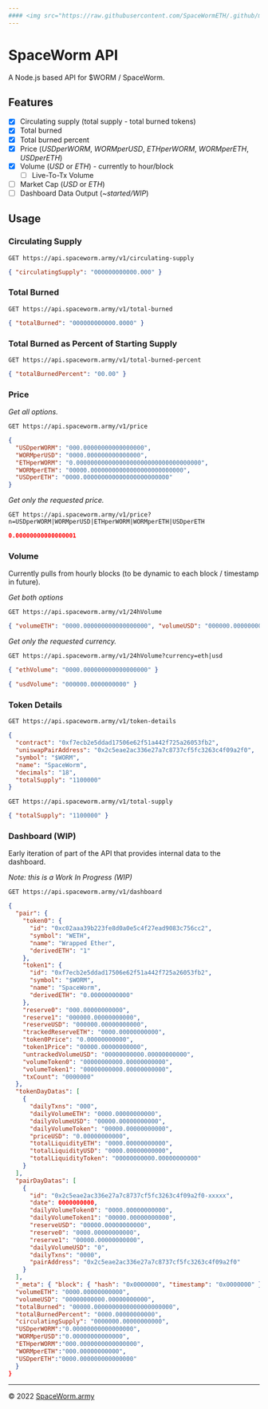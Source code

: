 ```yaml
---
#### <img src="https://raw.githubusercontent.com/SpaceWormETH/.github/main/profile/SpaceWormJim-icon.png" width="12" height="12" /> [SpaceWorm](https://github.com/SpaceWormETH) | [```API```](https://github.com/SpaceWormETH/SpaceWorm-API) | [Contract](https://github.com/SpaceWormETH/SpaceWorm-contract)
---
```


# SpaceWorm API

A Node.js based API for $WORM / SpaceWorm.

## Features

- [x] Circulating supply (total supply - total burned tokens)
- [x] Total burned
- [x] Total burned percent
- [x] Price (_USDperWORM_, _WORMperUSD_, _ETHperWORM_, _WORMperETH_, _USDperETH_)
- [x] Volume (_USD_ or _ETH_) - currently to hour/block
  - [ ] Live-To-Tx Volume
- [ ] Market Cap (_USD_ or _ETH_)
- [ ] Dashboard Data Output (_~started/WIP_)

## Usage

### Circulating Supply

```
GET https://api.spaceworm.army/v1/circulating-supply
```

```json
{ "circulatingSupply": "000000000000.000" }
```

### Total Burned

```
GET https://api.spaceworm.army/v1/total-burned
```

```json
{ "totalBurned": "000000000000.0000" }
```

### Total Burned as Percent of Starting Supply

```
GET https://api.spaceworm.army/v1/total-burned-percent
```

```json
{ "totalBurnedPercent": "00.00" }
```

### Price

_Get all options._

```
GET https://api.spaceworm.army/v1/price
```

```json
{
  "USDperWORM": "000.00000000000000000",
  "WORMperUSD": "0000.000000000000000",
  "ETHperWORM": "0.00000000000000000000000000000000000",
  "WORMperETH": "00000.00000000000000000000000000",
  "USDperETH": "0000.000000000000000000000000"
}
```

_Get only the requested price._

```
GET https://api.spaceworm.army/v1/price?n=USDperWORM|WORMperUSD|ETHperWORM|WORMperETH|USDperETH
```

```json
0.00000000000000001
```

<!-- ```json
{ "currency": "USDperWORM", "price": "0.000000000000000000" }
```

```json
{ "currency": "WORMperUSD", "price": "0.000000000000000000" }
```

```json
{ "currency": "ETHperWORM", "price": "0.000000000000000000" }
```

```json
{ "currency": "WORMperETH", "price": "0.000000000000000000" }
```

```json
{ "currency": "USDperETH", "price": "0.000000000000000000" }
``` -->

### Volume

Currently pulls from hourly blocks (to be dynamic to each block / timestamp in future).

_Get both options_

```
GET https://api.spaceworm.army/v1/24hVolume
```

```json
{ "volumeETH": "0000.000000000000000000", "volumeUSD": "000000.0000000000" }
```

_Get only the requested currency._

```
GET https://api.spaceworm.army/v1/24hVolume?currency=eth|usd
```

```json
{ "ethVolume": "0000.000000000000000000" }
```

```json
{ "usdVolume": "000000.0000000000" }
```

### Token Details

```
GET https://api.spaceworm.army/v1/token-details
```

```json
{
  "contract": "0xf7ecb2e5ddad17506e62f51a442f725a26053fb2",
  "uniswapPairAddress": "0x2c5eae2ac336e27a7c8737cf5fc3263c4f09a2f0",
  "symbol": "$WORM",
  "name": "SpaceWorm",
  "decimals": "18",
  "totalSupply": "1100000"
}
```

```
GET https://api.spaceworm.army/v1/total-supply
```

```json
{ "totalSupply": "1100000" }
```

### Dashboard (WIP)

Early iteration of part of the API that provides internal data to the dashboard.

_Note: this is a Work In Progress (WIP)_

```
GET https://api.spaceworm.army/v1/dashboard
```

```json
{
  "pair": {
    "token0": {
      "id": "0xc02aaa39b223fe8d0a0e5c4f27ead9083c756cc2",
      "symbol": "WETH",
      "name": "Wrapped Ether",
      "derivedETH": "1"
    },
    "token1": {
      "id": "0xf7ecb2e5ddad17506e62f51a442f725a26053fb2",
      "symbol": "$WORM",
      "name": "SpaceWorm",
      "derivedETH": "0.00000000000"
    },
    "reserve0": "000.00000000000",
    "reserve1": "000000.00000000000",
    "reserveUSD": "000000.00000000000",
    "trackedReserveETH": "0000.00000000000",
    "token0Price": "0.00000000000",
    "token1Price": "00000.00000000000",
    "untrackedVolumeUSD": "00000000000.00000000000",
    "volumeToken0": "00000000000.00000000000",
    "volumeToken1": "00000000000.00000000000",
    "txCount": "0000000"
  },
  "tokenDayDatas": [
    {
      "dailyTxns": "000",
      "dailyVolumeETH": "0000.00000000000",
      "dailyVolumeUSD": "00000.00000000000",
      "dailyVolumeToken": "00000.00000000000",
      "priceUSD": "0.00000000000",
      "totalLiquidityETH": "0000.00000000000",
      "totalLiquidityUSD": "0000.00000000000",
      "totalLiquidityToken": "00000000000.00000000000"
    }
  ],
  "pairDayDatas": [
    {
      "id": "0x2c5eae2ac336e27a7c8737cf5fc3263c4f09a2f0-xxxxx",
      "date": 0000000000,
      "dailyVolumeToken0": "0000.00000000000",
      "dailyVolumeToken1": "00000.00000000000",
      "reserveUSD": "00000.00000000000",
      "reserve0": "0000.00000000000",
      "reserve1": "00000.00000000000",
      "dailyVolumeUSD": "0",
      "dailyTxns": "0000",
      "pairAddress": "0x2c5eae2ac336e27a7c8737cf5fc3263c4f09a2f0"
    }
  ],
  "_meta": { "block": { "hash": "0x0000000", "timestamp": "0x0000000" } },
  "volumeETH": "0000.00000000000",
  "volumeUSD": "00000000000.00000000000",
  "totalBurned": "00000.0000000000000000000000",
  "totalBurnedPercent": "0000.00000000000",
  "circulatingSupply": "0000000.00000000000",
  "USDperWORM":"0.00000000000000000",
  "WORMperUSD":"0.00000000000000",
  "ETHperWORM":"000.0000000000000000",
  "WORMperETH":"000.00000000000",
  "USDperETH":"0000.000000000000000"
  }
}
```

---

© 2022 [SpaceWorm.army](https://SpaceWorm.army)
